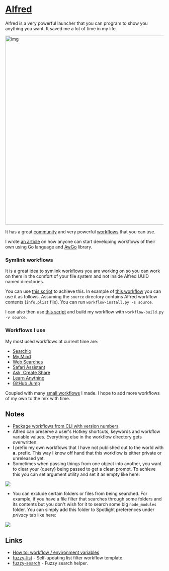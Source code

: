 # [Alfred](https://www.alfredapp.com)
Alfred is a very powerful launcher that you can program to show you anything you want. It saved me a lot of time in my life.

<img src="https://i.imgur.com/kbw0yCF.png" width="600" alt="img">

It has a great [community](http://www.alfredforum.com/) and very powerful [workflows](https://github.com/learn-anything/alfred-workflows#readme) that you can use.

I wrote [an article](https://medium.com/@NikitaVoloboev/writing-alfred-workflows-in-go-2a44f62dc432) on how anyone can start developing workflows of their own using Go language and [AwGo](https://github.com/deanishe/awgo) library.

### Symlink workflows
It is a great idea to symlink workflows you are working on so you can work on them in the comfort of your file system and not inside Alfred UUID named directories.

You can use [this script](https://gist.github.com/deanishe/35faae3e7f89f629a94e) to achieve this. In example of [this workflow](https://github.com/nikitavoloboev/small-workflows/tree/master/folder-search) you can use it as follows. Assuming the `source` directory contains Alfred workflow contents (`info.plist` file). You can run `workflow-install.py -s source`.

I can also then use [this script](https://gist.github.com/deanishe/b16f018119ef3fe951af) and build my workflow with `workflow-build.py -v source`.

### Workflows I use
My most used workflows at current time are:
- [Searchio](https://github.com/deanishe/alfred-searchio)
- [My Mind](https://github.com/nikitavoloboev/alfred-my-mind)
- [Web Searches](https://github.com/nikitavoloboev/alfred-web-searches)
- [Safari Assistant](https://github.com/deanishe/alfred-safari-assistant)
- [Ask, Create Share](https://github.com/nikitavoloboev/alfred-ask-create-share)
- [Learn Anything](https://github.com/nikitavoloboev/alfred-learn-anything)
- [GitHub Jump](https://github.com/nikitavoloboev/small-workflows#workflow-augmentations)

Coupled with many [small workflows](https://github.com/nikitavoloboev/small-workflows) I made. I hope to add more workflows of my own to the mix with time.

## Notes
- [Package workflows from CLI with version numbers](https://www.alfredforum.com/topic/10838-how-to-package-workflows-from-the-command-line/?tab=comments#comment-55677)
- Alfred can preserve a user's Hotkey shortcuts, keywords and workflow variable values. Everything else in the workflow directory gets overwritten.
- I prefix my own workflows that I have not published out to the world with __a.__ prefix. This way I know off hand that this workflow is either private or unreleased yet.
- Sometimes when passing things from one object into another, you want to clear your {query} being passed to get a clean prompt. To achieve this you can set argument utility and set it as empty like here:

![](https://i.imgur.com/seduWW7.png)

- You can exclude certain folders or files from being searched. For example, if you have a file filter that searches through some folders and its contents but you don't wish for it to search some big `node_modules` folder. You can simply add this folder to Spotlight preferences under _privacy_ tab like here:

![](https://i.imgur.com/D0NP2s3.png)

## Links
- [How to: workflow / environment variables](https://www.alfredforum.com/topic/9070-how-to-workflowenvironment-variables/?tab=comments#comment-45177)
- [fuzzy-list](https://github.com/derickfay/fuzzylist) - Self-updating list filter workflow template.
- [fuzzy-search](https://github.com/deanishe/alfred-fuzzy) - Fuzzy search helper.
